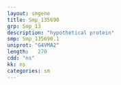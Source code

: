 ```yaml
---
layout: smgene
title: Smp_135690
grp: Smp_13
description: "hypothetical protein"
smp: Smp_135690.1
uniprot: "G4VMA2"
length:   270
cdd: "ns"
kk: ns
categories: sm
---
```

